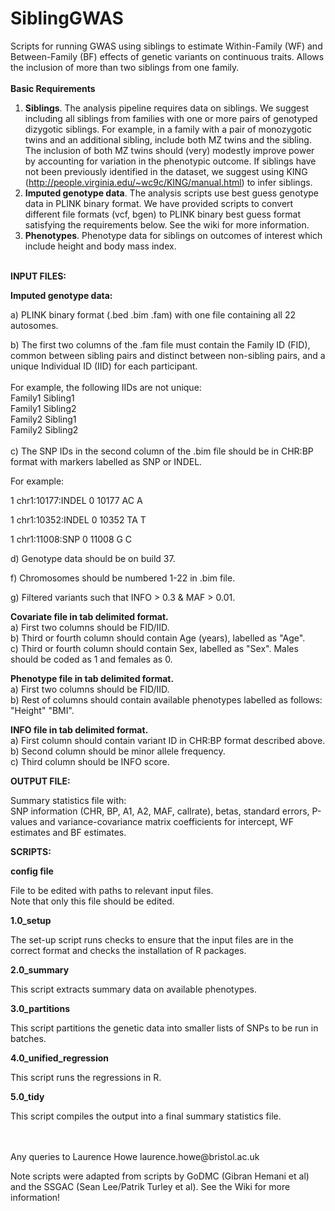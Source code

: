 # SiblingGWAS

Scripts for running GWAS using siblings to estimate Within-Family (WF) and Between-Family (BF) effects of genetic variants on continuous traits. Allows the inclusion of more than two siblings from one family.
<br>
<br>
<b> Basic Requirements </b>

1) <b> Siblings</b>. The analysis pipeline requires data on siblings. We suggest including all siblings from families with one or more pairs of genotyped dizygotic siblings. For example, in a family with a pair of monozygotic twins and an additional sibling, include both MZ twins and the sibling. The inclusion of both MZ twins should (very) modestly improve power by accounting for variation in the phenotypic outcome.
If siblings have not been previously identified in the dataset, we suggest using KING (http://people.virginia.edu/~wc9c/KING/manual.html) to infer siblings.
2) <b> Imputed genotype data</b>. The analysis scripts use best guess genotype data in PLINK binary format. We have provided scripts to convert different file formats (vcf, bgen) to PLINK binary best guess format satisfying the requirements below. See the wiki for more information.
3) <b> Phenotypes</b>. Phenotype data for siblings on outcomes of interest which include height and body mass index.
<br>
<b> INPUT FILES: </b>

<b> Imputed genotype data:</b> <br/>
  
a) PLINK binary format (.bed .bim .fam) with one file containing all 22 autosomes. <br/>
  
b) The first two columns of the .fam file must contain the Family ID (FID), common between sibling pairs and distinct between non-sibling pairs, and a unique Individual ID (IID) for each participant. <br/>
<br/>
For example, the following IIDs are not unique: <br/>
Family1 Sibling1 <br/>
Family1 Sibling2 <br/>
Family2 Sibling1 <br/>
Family2 Sibling2 <br/>
<br/>
c) The SNP IDs in the second column of the .bim file should be in CHR:BP format with markers labelled as SNP or INDEL.  

For example:  

1       chr1:10177:INDEL        0       10177   AC      A  

1       chr1:10352:INDEL        0       10352   TA      T  

1       chr1:11008:SNP          0       11008   G       C
  
  
d) Genotype data should be on build 37.  

f) Chromosomes should be numbered 1-22 in .bim file.  

g) Filtered variants such that INFO > 0.3 & MAF > 0.01.  


<b>Covariate file in tab delimited format. </b> <br/>
a) First two columns should be FID/IID. <br/>
b) Third or fourth column should contain Age (years), labelled as "Age". <br/>
c) Third or fourth column should contain Sex, labelled as "Sex". Males should be coded as 1 and females as 0. <br/>

<b>Phenotype file in tab delimited format. </b> <br/>
a) First two columns should be FID/IID. <br/>
b) Rest of columns should contain available phenotypes labelled as follows: "Height" "BMI". <br/>

<b> INFO file in tab delimited format. </b> <br/>
a) First column should contain variant ID in CHR:BP format described above. <br/>
b) Second column should be minor allele frequency. <br/>
c) Third column should be INFO score. <br/>

<b> OUTPUT FILE: </b>

Summary statistics file with: <br/>
SNP information (CHR, BP, A1, A2, MAF, callrate), betas, standard errors, P-values and variance-covariance matrix coefficients for intercept, WF estimates and BF estimates.

<b> SCRIPTS: </b>  

<b> config file </b>

File to be edited with paths to relevant input files. <br/>
Note that only this file should be edited. <br/>

<b> 1.0_setup </b>

The set-up script runs checks to ensure that the input files are in the correct format and checks the installation of R packages.

<b> 2.0_summary </b>

This script extracts summary data on available phenotypes.

<b> 3.0_partitions </b>

This script partitions the genetic data into smaller lists of SNPs to be run in batches.

<b> 4.0_unified_regression </b> 

This script runs the regressions in R.

<b> 5.0_tidy </b> 

This script compiles the output into a final summary statistics file.

<br>
<br>
Any queries to Laurence Howe laurence.howe@bristol.ac.uk

Note scripts were adapted from scripts by GoDMC (Gibran Hemani et al) and the SSGAC (Sean Lee/Patrik Turley et al). See the Wiki for more information!
